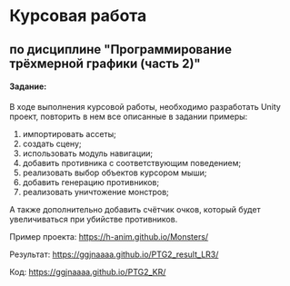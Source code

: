 # Курсовая работа

## по дисциплине "Программирование трёхмерной графики (часть 2)"

#### Задание:

В ходе выполнения курсовой работы, необходимо разработать Unity проект, повторить в нем все описанные в задании примеры:
1. импортировать ассеты;
2. создать сцену;
3. использовать модуль навигации;
4. добавить противника с соответствующим поведением;
5. реализовать выбор объектов курсором мыши;
6. добавить генерацию противников;
7. реализовать уничтожение монстров;

А также дополнительно добавить счётчик очков, который будет увеличиваться при убийстве противников. 

Пример проекта: https://h-anim.github.io/Monsters/

Результат: https://ggjnaaaa.github.io/PTG2_result_LR3/

Код: https://ggjnaaaa.github.io/PTG2_KR/